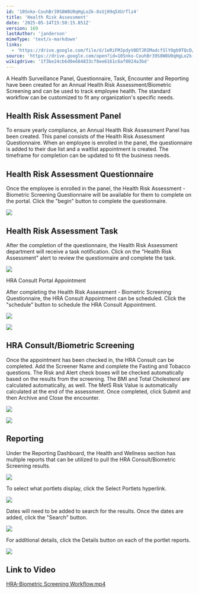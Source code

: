```yaml
---
id: '10Snko-CouhBr39S8W8U0qHgLo2k-8sUj09q5XUrTlz4'
title: 'Health Risk Assessment'
date: '2025-05-14T15:50:15.851Z'
version: 169
lastAuthor: 'janderson'
mimeType: 'text/x-markdown'
links:
  - 'https://drive.google.com/file/d/1eRiFMJpdyV0DTJRIMadcfSlYOgb9TQcD/view?usp=sharing'
source: 'https://drive.google.com/open?id=10Snko-CouhBr39S8W8U0qHgLo2k-8sUj09q5XUrTlz4'
wikigdrive: '1f3be24cb6d0e684833cf8ee6161c6af8024a3bd'
---
```

A Health Surveillance Panel, Questionnaire, Task, Encounter and Reporting have been created for an Annual Health Risk Assessment/Biometric Screening and can be used to track employee health. The standard workflow can be customized to fit any organization's specific needs.

## Health Risk Assessment Panel

To ensure yearly compliance, an Annual Health Risk Assessment Panel has been created. This panel consists of the Health Risk Assessment Questionnaire. When an employee is enrolled in the panel, the questionnaire is added to their due list and a waitlist appointment is created. The timeframe for completion can be updated to fit the business needs.

## Health Risk Assessment Questionnaire

Once the employee is enrolled in the panel, the Health Risk Assessment - Biometric Screening Questionnaire will be available for them to complete on the portal. Click the "begin" button to complete the questionnaire.

![](../health-risk-assessment.assets/4af3560c80b26e40aa92a4efc4e86456.png)

## Health Risk Assessment Task

After the completion of the questionnaire, the Health Risk Assessment department will receive a task notification. Click on the "Health Risk Assessment" alert to review the questionnaire and complete the task.

![](../health-risk-assessment.assets/7ed967bedb47d4b66c1d5cb4d0e6ad65.png)

HRA Consult Portal Appointment

After completing the Health Risk Assessment - Biometric Screening Questionnaire, the HRA Consult Appointment can be scheduled. Click the "schedule" button to schedule the HRA Consult Appointment.

![](../health-risk-assessment.assets/9fe5cc3123392a70bd16d20847b94f6d.png)

![](../health-risk-assessment.assets/34801465cbe48fbbbbfdc3af2dcf2b06.png)

## HRA Consult/Biometric Screening

Once the appointment has been checked in, the HRA Consult can be completed. Add the Screener Name and complete the Fasting and Tobacco questions. The Risk and Alert check boxes will be checked automatically based on the results from the screening. The BMI and Total Cholesterol are calculated automatically, as well. The MetS Risk Value is automatically calculated at the end of the assessment. Once completed, click Submit and then Archive and Close the encounter.

![](../health-risk-assessment.assets/0e4f0b64775b909b1d92c39db65ca79a.png)

![](../health-risk-assessment.assets/20b958e6b3d044d8d8db32e1d9207846.png)

## Reporting

Under the Reporting Dashboard, the Health and Wellness section has multiple reports that can be utilized to pull the HRA Consult/Biometric Screening results.

![](../health-risk-assessment.assets/7a246c7b0b72869450b7ea3ba76213a3.png)

To select what portlets display, click the Select Portlets hyperlink.

![](../health-risk-assessment.assets/439093329eaec0dbc304cccd3085aa6f.png)

Dates will need to be added to search for the results. Once the dates are added, click the "Search" button.

![](../health-risk-assessment.assets/a4f63f1dab4212d8bbf0e6d24e529880.png)

For additional details, click the Details button on each of the portlet reports.

![](../health-risk-assessment.assets/60b4109684bfd1fc092034a966098fc9.png)

## Link to Video

[HRA-Biometric Screening Workflow.mp4](https://drive.google.com/file/d/1eRiFMJpdyV0DTJRIMadcfSlYOgb9TQcD/view?usp=sharing)
